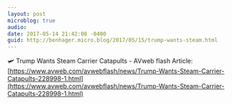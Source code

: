 ```yaml
---
layout: post
microblog: true
audio: 
date: 2017-05-14 21:42:08 -0400
guid: http://benhager.micro.blog/2017/05/15/trump-wants-steam.html
---
```

🛩 Trump Wants Steam Carrier Catapults - AVweb flash Article: [https://www.avweb.com/avwebflash/news/Trump-Wants-Steam-Carrier-Catapults-228998-1.html](https://www.avweb.com/avwebflash/news/Trump-Wants-Steam-Carrier-Catapults-228998-1.html)
